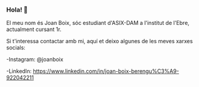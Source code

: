 ### Hola! 👋

El meu nom és Joan Boix, sóc estudiant d'ASIX-DAM a l'institut de l'Ebre, actualment cursant 1r. 

Si t'interessa contactar amb mi, aquí et deixo algunes de les meves xarxes socials:
  
  -Instagram: @joanboix
  
  -LinkedIn: https://www.linkedin.com/in/joan-boix-berengu%C3%A9-922042211
<!--
**joanboix/joanboix** is a ✨ _special_ ✨ repository because its `README.md` (this file) appears on your GitHub profile.

Here are some ideas to get you started:

- 🔭 I’m currently working on ...
- 🌱 I’m currently learning ...
- 👯 I’m looking to collaborate on ...
- 🤔 I’m looking for help with ...
- 💬 Ask me about ...
- 📫 How to reach me: ...
- 😄 Pronouns: ...
- ⚡ Fun fact: ...
-->
